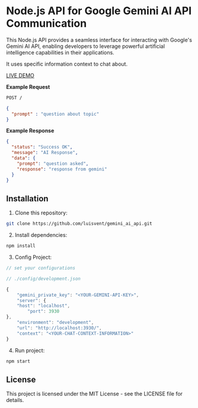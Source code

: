 # Node.js API for Google Gemini AI API Communication

This Node.js API provides a seamless interface for interacting with Google's Gemini AI API, enabling developers to leverage powerful artificial intelligence capabilities in their applications.

It uses specific information context to chat about.

[LIVE DEMO](https://chatai.lv-apps.com/)

**Example Request**

```sh
POST /
```

```json
{
  "prompt" : "question about topic"
}
```

**Example Response**

```json
{
  "status": "Success OK",
  "message": "AI Response",
  "data": {
    "prompt": "question asked",
    "response": "response from gemini"
  }
}
```


## Installation

1. Clone this repository:

```bash
git clone https://github.com/luisvent/gemini_ai_api.git
```

2. Install dependencies:

```bash
npm install
```

3. Config Project:

```javascript
// set your configurations

// ./config/development.json

{
    "gemini_private_key": "<YOUR-GEMINI-API-KEY>",
    "server": {
    "host": "localhost",
        "port": 3930
},
    "environment": "development",
    "url": "http://localhost:3930/",
    "context": "<YOUR-CHAT-CONTEXT-INFORMATION>"
}


```

4. Run project:

```bash
npm start
```

## License
This project is licensed under the MIT License - see the LICENSE file for details.
